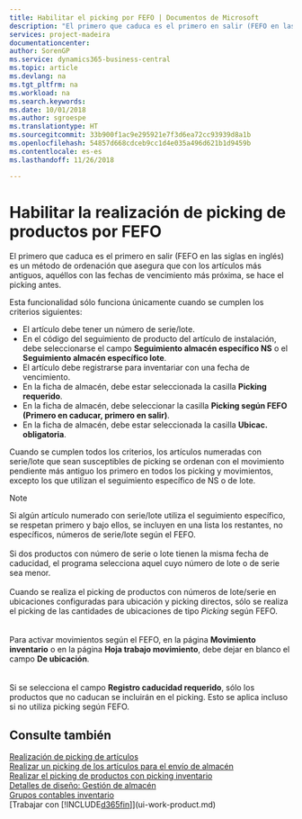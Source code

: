 ```yaml
---
title: Habilitar el picking por FEFO | Documentos de Microsoft
description: "El primero que caduca es el primero en salir (FEFO en las siglas en inglés) es un método de ordenación que asegura que con los artículos más antiguos, aquéllos con las fechas de vencimiento más próxima, se hace el picking antes."
services: project-madeira
documentationcenter: 
author: SorenGP
ms.service: dynamics365-business-central
ms.topic: article
ms.devlang: na
ms.tgt_pltfrm: na
ms.workload: na
ms.search.keywords: 
ms.date: 10/01/2018
ms.author: sgroespe
ms.translationtype: HT
ms.sourcegitcommit: 33b900f1ac9e295921e7f3d6ea72cc93939d8a1b
ms.openlocfilehash: 54857d668cdceb9cc1d4e035a496d621b1d9459b
ms.contentlocale: es-es
ms.lasthandoff: 11/26/2018

---
```

# <a name="enable-picking-items-by-fefo"></a>Habilitar la realización de picking de productos por FEFO
El primero que caduca es el primero en salir (FEFO en las siglas en inglés) es un método de ordenación que asegura que con los artículos más antiguos, aquéllos con las fechas de vencimiento más próxima, se hace el picking antes.  

 Esta funcionalidad sólo funciona únicamente cuando se cumplen los criterios siguientes:  

-   El artículo debe tener un número de serie/lote.  
-   En el código del seguimiento de producto del artículo de instalación, debe seleccionarse el campo **Seguimiento almacén específico NS** o el **Seguimiento almacén específico lote**.  
-   El artículo debe registrarse para inventariar con una fecha de vencimiento.  
-   En la ficha de almacén, debe estar seleccionada la casilla **Picking requerido**.  
-   En la ficha de almacén, debe seleccionar la casilla **Picking según FEFO (Primero en caducar, primero en salir)**.  
-   En la ficha de almacén, debe estar seleccionada la casilla **Ubicac. obligatoria**.  

 Cuando se cumplen todos los criterios, los artículos numeradas con serie/lote que sean susceptibles de picking se ordenan con el movimiento pendiente más antiguo los primero en todos los picking y movimientos, excepto los que utilizan el seguimiento específico de NS o de lote.  

> [!NOTE]  
> Si algún artículo numerado con serie/lote utiliza el seguimiento específico, se respetan primero y bajo ellos, se incluyen en una lista los restantes, no específicos, números de serie/lote según el FEFO.
<br /><br />
Si dos productos con número de serie o lote tienen la misma fecha de caducidad, el programa selecciona aquel cuyo número de lote o de serie sea menor.
<br /><br />
Cuando se realiza el picking de productos con números de lote/serie en ubicaciones configuradas para ubicación y picking directos, sólo se realiza el picking de las cantidades de ubicaciones de tipo *Picking* según FEFO.  
<br /><br />
Para activar movimientos según el FEFO, en la página **Movimiento inventario** o en la página **Hoja trabajo movimiento**, debe dejar en blanco el campo **De ubicación**.  
<br /><br />
Si se selecciona el campo **Registro caducidad requerido**, sólo los productos que no caducan se incluirán en el picking. Esto se aplica incluso si no utiliza picking según FEFO.

## <a name="see-also"></a>Consulte también  
[Realización de picking de artículos](warehouse-pick-items.md)   
[Realizar un picking de los artículos para el envío de almacén](warehouse-how-to-pick-items-for-warehouse-shipment.md)   
[Realizar el picking de productos con picking inventario](warehouse-how-to-pick-items-with-inventory-picks.md)   
[Detalles de diseño: Gestión de almacén](design-details-warehouse-management.md)  
[Grupos contables inventario](inventory-manage-inventory.md)  
[Trabajar con [!INCLUDE[d365fin](includes/d365fin_md.md)]](ui-work-product.md)

